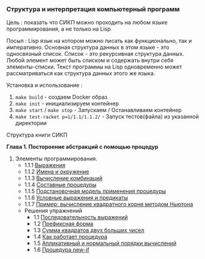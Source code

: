 
### Структура и интерпретация компьютерный программ

Цель : показать что СИКП можно проходить на любом языке программирования, а не только на Lisp

Посыл : Lisp язык на котором можно писать как функционально, так и императивно. 
Основная структура данных в этом языке - это односвязный список. Список - это рекурсивная структура данных.
Любой элемент может быть списком и содержать внутри себя элементы-списки.
Текст программы на Lisp одновременно может рассматриваться как структура данных этого же языка.

Установка и использование :

1. `make build` - создаем Docker образ
2. `make init` - инициализируем контейнер
3. `make start` / `make stop` - Запускаем / Останавливаем контейнер
4. `make test-racket p=1/1.1/1.1.2/` - Запуск тестов(файла) из указанной директории

Структура книги СИКП

**Глава 1. Постороение абстракций с помощью процедур**
1. Элементы программирования.
    - 1.1.1 [Выражения](./racket/1/1.1/1.1.1/01.rkt)
    - 1.1.2 [Имена и окружение](./racket/1/1.1/1.1.2/01.rkt)   
    - 1.1.3 [Вычисление комбинаций](./racket/1/1.1/1.1.3/01.rkt)   
    - 1.1.4 [Составные процедуры](./racket/1/1.1/1.1.4/01.rkt)   
    - 1.1.5 [Подстановочная модель применения процедуры](./racket/1/1.1/1.1.5/01.rkt)   
    - 1.1.6 [Условные выражения и предикаты](./racket/1/1.1/1.1.6/01.rkt)
    - 1.1.7 [Пример: вычисление квадратного корня методом Ньютона](./racket/1/1.1/1.1.7/01.rkt)
    - Решения упражнений 
        - 1.1 [Последовательность выражений](./racket/1/1.1/solutions/01.rkt) 
        - 1.2 [Префиксная форма](./racket/1/1.1/solutions/02.rkt)
        - 1.3 [Сумма квадратов двух больших чисел](./racket/1/1.1/solutions/03.rkt)
        - 1.4 [Как работает процедура](./racket/1/1.1/solutions/04.rkt)
        - 1.5 [Апликативный и нормальный порядки вычислений](./racket/1/1.1/solutions/05.rkt)
        - 1.6 [Процедура new-if](./racket/1/1.1/solutions/06.rkt)